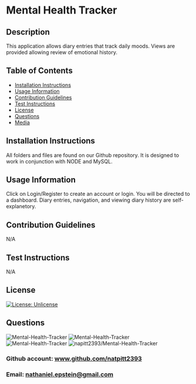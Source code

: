# Mental Health Tracker
## Description
This application allows diary entries that track daily moods. Views are provided allowing review of emotional history.
## Table of Contents
- [Installation Instructions](#installation-instructions)
- [Usage Information](#usage-information)
- [Contribution Guidelines](#contribution-guidelines)
- [Test Instructions](#test-instructions)
- [License](#license)
- [Questions](#questions)
- [Media](#media)
## Installation Instructions
All folders and files are found on our Github repository. It is designed to work in conjunction with NODE and MySQL.
## Usage Information
Click on Login/Register to create an account or login. You will be directed to a dashboard. Diary entries, navigation, and viewing diary history are self-explanetory.
## Contribution Guidelines
N/A
## Test Instructions
N/A
## License
[![License: Unlicense](https://img.shields.io/badge/license-Unlicense-blue.svg)](http://unlicense.org/)
## Questions
![Mental-Health-Tracker](./public/assets/images/ViewAll.png)
![Mental-Health-Tracker](./public/assets/images/Create.png)
![Mental-Health-Tracker](./public/assets/images/Main.png)
![napitt2393/Mental-Health-Tracker](https://github.com/natpitt2393/Mental-Health-Tracker)
### Github account: www.github.com/natpitt2393
### Email: nathaniel.epstein@gmail.com

